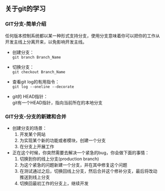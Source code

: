 ## 关于git的学习  

### GIT分支-简单介绍  
任何版本控制系统都以某一种形式支持分支，使用分支意味着你可以把你的工作从开发主线上分离开来，以免影响开发主线。  

- 创建分支：  
``` git branch Branch_Name ```  

- 切换分支：  
``` git checkout Branch_Name ```

- 查看git log的有用指令：  
``` git log --oneline --decorate ```

- git的 HEAD指针：  
git有一个HEAD指针，指向当前所在的本地分支  


### GIT分支-分支的新建和合并  

- 创建分支的场景：  
  1. 开发某个网站
  2. 为实现某个新的功能或者模块，创建一个分支
  3. 在分支上开展工作  
- 正在这个时候，你突然需要去解决一个紧急的bug，你会做下面的事情：  
  1. 切换到你的线上分支(production branch)
  2. 为这个紧急的问题新建一个分支，并在其中修复这个问题
  3. 在测试通过之后，切换回线上分支，然后合并这个修补分支，最后将改动推送到线上分支
  4. 切换回最初工作的分支上，继续开发
